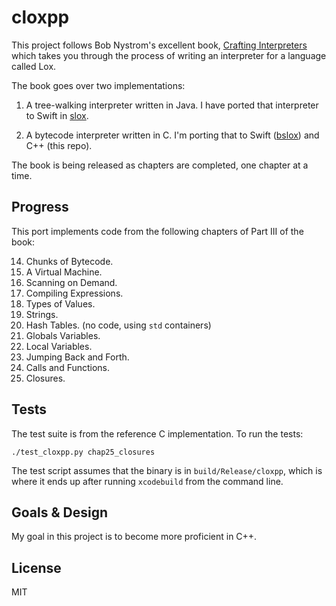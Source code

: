 # cloxpp

This project follows Bob Nystrom's excellent book, [Crafting Interpreters](http://www.craftinginterpreters.com) which takes you through the process of writing an interpreter for a language called Lox.

The book goes over two implementations:

1. A tree-walking interpreter written in Java. I have ported that interpreter to Swift in [slox](https://github.com/hashemi/slox).

2. A bytecode interpreter written in C. I'm porting that to Swift ([bslox](https://github.com/hashemi/bslox)) and C++ (this repo).

The book is being released as chapters are completed, one chapter at a time.

## Progress
This port implements code from the following chapters of Part III of the book:

14. Chunks of Bytecode.
15. A Virtual Machine.
16. Scanning on Demand.
17. Compiling Expressions.
18. Types of Values.
19. Strings.
20. Hash Tables. (no code, using `std` containers)
21. Globals Variables.
22. Local Variables.
23. Jumping Back and Forth.
24. Calls and Functions.
25. Closures.

## Tests

The test suite is from the reference C implementation. To run the tests:

```
./test_cloxpp.py chap25_closures
```

The test script assumes that the binary is in `build/Release/cloxpp`, which is where it ends up after running `xcodebuild` from the command line.

## Goals & Design
My goal in this project is to become more proficient in C++.

## License
MIT